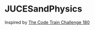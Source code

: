 # JUCESandPhysics

Inspired by [The Code Train Challenge 180](https://www.youtube.com/watch?v=L4u7Zy_b868)
